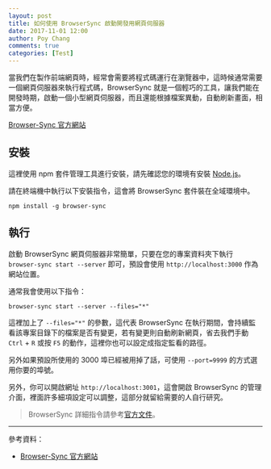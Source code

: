 ```yaml
---
layout: post
title: 如何使用 BrowserSync 啟動開發用網頁伺服器
date: 2017-11-01 12:00
author: Poy Chang
comments: true
categories: [Test]
---
```

當我們在製作前端網頁時，經常會需要將程式碼運行在瀏覽器中，這時候通常需要一個網頁伺服器來執行程式碼，BrowserSync 就是一個輕巧的工具，讓我們能在開發時期，啟動一個小型網頁伺服器，而且還能根據檔案異動，自動刷新畫面，相當方便。

[Browser-Sync 官方網站](https://www.browsersync.io/)

## 安裝

這裡使用 npm 套件管理工具進行安裝，請先確認您的環境有安裝 [Node.js](https://nodejs.org/en/)。

請在終端機中執行以下安裝指令，這會將 BrowserSync 套件裝在全域環境中。

```
npm install -g browser-sync
```

## 執行

啟動 BrowserSync 網頁伺服器非常簡單，只要在您的專案資料夾下執行 `browser-sync start --server` 即可，預設會使用 `http://localhost:3000` 作為網站位置。

通常我會使用以下指令：

```
browser-sync start --server --files="*"
```

這裡加上了 `--files="*"` 的參數，這代表 BrowserSync 在執行期間，會持續監看該專案目錄下的檔案是否有變更，若有變更則自動刷新網頁，省去我們手動 `Ctrl` + `R` 或按 `F5` 的動作，這裡你也可以設定成指定監看的路徑。

另外如果預設所使用的 3000 埠已經被用掉了話，可使用 `--port=9999` 的方式選用你要的埠號。

另外，你可以開啟網址 `http://localhost:3001`，這會開啟 BrowserSync 的管理介面，裡面許多細項設定可以調整，這部分就留給需要的人自行研究。

>BrowserSync 詳細指令請參考[官方文件](https://www.browsersync.io/docs/command-line)。

----------

參考資料：

* [Browser-Sync 官方網站](https://www.browsersync.io/)

